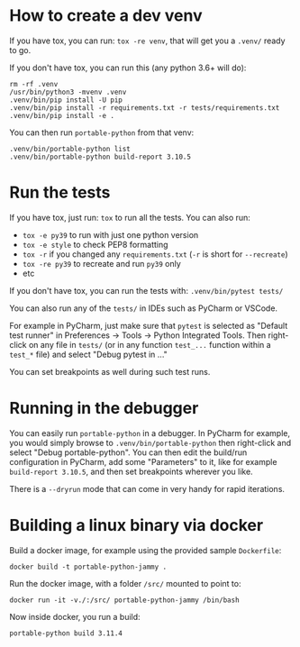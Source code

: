 # How to create a dev venv

If you have tox, you can run: `tox -re venv`, that will get you a `.venv/`
ready to go.

If you don't have tox, you can run this (any python 3.6+ will do):

```shell
rm -rf .venv
/usr/bin/python3 -mvenv .venv
.venv/bin/pip install -U pip
.venv/bin/pip install -r requirements.txt -r tests/requirements.txt
.venv/bin/pip install -e .
```

You can then run `portable-python` from that venv:

```shell
.venv/bin/portable-python list
.venv/bin/portable-python build-report 3.10.5
```


# Run the tests

If you have tox, just run: `tox` to run all the tests. You can also run:
- `tox -e py39` to run with just one python version
- `tox -e style` to check PEP8 formatting
- `tox -r` if you changed any `requirements.txt` (`-r` is short for `--recreate`)
- `tox -re py39` to recreate and run `py39` only
- etc

If you don't have tox, you can run the tests with: `.venv/bin/pytest tests/`

You can also run any of the `tests/` in IDEs such as PyCharm or VSCode.

For example in PyCharm, just make sure that `pytest` is selected as "Default test runner"
in Preferences -> Tools -> Python Integrated Tools.
Then right-click on any file in `tests/`
(or in any function `test_...` function within a `test_*` file)
and select "Debug pytest in ..."

You can set breakpoints as well during such test runs.


# Running in the debugger

You can easily run `portable-python` in a debugger.
In PyCharm for example, you would simply browse to `.venv/bin/portable-python`
then right-click and select "Debug portable-python".
You can then edit the build/run configuration in PyCharm, add some "Parameters" to it,
like for example `build-report 3.10.5`, and then set breakpoints wherever you like.

There is a `--dryrun` mode that can come in very handy for rapid iterations.


# Building a linux binary via docker

Build a docker image, for example using the provided sample `Dockerfile`:

```shell
docker build -t portable-python-jammy .
```

Run the docker image, with a folder `/src/` mounted to point to:

```shell
docker run -it -v./:/src/ portable-python-jammy /bin/bash
```

Now inside docker, you run a build:

```shell
portable-python build 3.11.4
```

